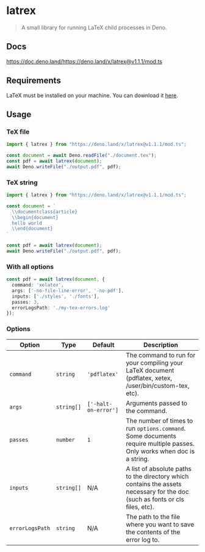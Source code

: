 # latrex

> A small library for running LaTeX child processes in Deno.

## Docs

https://doc.deno.land/https://deno.land/x/latrex@v1.1.1/mod.ts

## Requirements

LaTeX must be installed on your machine. You can download it [here](https://www.latex-project.org/get/).

## Usage


### TeX file

```ts
import { latrex } from "https://deno.land/x/latrex@v1.1.1/mod.ts";

const document = await Deno.readFile("./document.tex");
const pdf = await latrex(document);
await Deno.writeFile("./output.pdf", pdf);
```

### TeX string

```ts
import { latrex } from "https://deno.land/x/latrex@v1.1.1/mod.ts";

const document = `
  \\documentclass{article}
  \\begin{document}
  hello world
  \\end{document}
`

const pdf = await latrex(document);
await Deno.writeFile("./output.pdf", pdf);
```

### With all options

```ts
const pdf = await latrex(document, { 
  command: 'xelatex',
  args: ['-no-file-line-error', '-no-pdf'],
  inputs: ['./styles', './fonts'],
  passes: 3,
  errorLogsPath: './my-tex-errors.log'
});
```

### Options

| **Option**      | **Type**   | **Default**          | **Description**                                                                                                               | 
| --------------- | ---------- | -------------------- | ----------------------------------------------------------------------------------------------------------------------------- |
| `command`       | `string`   | `'pdflatex'`         | The command to run for your compiling your LaTeX document (pdflatex, xetex, /user/bin/custom-tex, etc).                       |
| `args`          | `string[]` | `['-halt-on-error']` | Arguments passed to the command.                                                                                              |
| `passes`        | `number`   | `1`                  | The number of times to run `options.command`. Some documents require multiple passes. Only works when doc is a string.        |
| `inputs`        | `string[]` | N/A                  | A list of absolute paths to the directory which contains the assets necessary for the doc (such as fonts or cls files, etc).  |
| `errorLogsPath` | `string`   | N/A                  | The path to the file where you want to save the contents of the error log to.                                                 |
